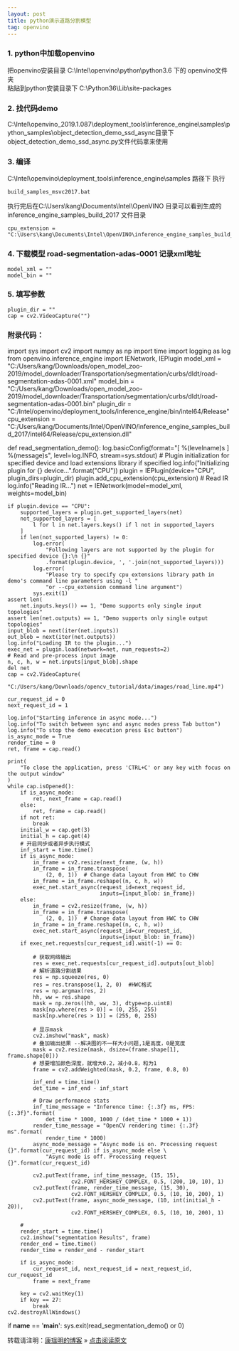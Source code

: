 ```yaml
---
layout: post
title: python演示道路分割模型
tag: openvino
---
```



### 1. python中加载openvino
把openvino安装目录 C:\Intel\openvino\python\python3.6 下的 openvino文件夹   
粘贴到python安装目录下   C:\Python36\Lib\site-packages

### 2. 找代码demo
C:\Intel\openvino_2019.1.087\deployment_tools\inference_engine\samples\python_samples\object_detection_demo_ssd_async目录下
object_detection_demo_ssd_async.py文件代码拿来使用

### 3. 编译
C:\Intel\openvino\deployment_tools\inference_engine\samples 路径下 执行

    build_samples_msvc2017.bat

执行完后在C:\Users\kang\Documents\Intel\OpenVINO 目录可以看到生成的inference_engine_samples_build_2017 文件目录

    cpu_extension = "C:\Users\kang\Documents\Intel\OpenVINO\inference_engine_samples_build_2017\intel64\Release\cpu_extension.dll"

### 4. 下载模型 road-segmentation-adas-0001 记录xml地址

    model_xml = ""   
    model_bin = ""

### 5. 填写参数

    plugin_dir = ""     
    cap = cv2.VideoCapture("")

### 附录代码：

import sys
import cv2
import numpy as np
import time
import logging as log
from openvino.inference_engine import IENetwork, IEPlugin
model_xml = "C:/Users/kang/Downloads/open_model_zoo-2019/model_downloader/Transportation/segmentation/curbs/dldt/road-segmentation-adas-0001.xml"
model_bin = "C:/Users/kang/Downloads/open_model_zoo-2019/model_downloader/Transportation/segmentation/curbs/dldt/road-segmentation-adas-0001.bin"
plugin_dir = "C:/Intel/openvino/deployment_tools/inference_engine/bin/intel64/Release"
cpu_extension = "C:/Users/kang/Documents/Intel/OpenVINO/inference_engine_samples_build_2017/intel64/Release/cpu_extension.dll"


def read_segmentation_demo():
    log.basicConfig(format="[ %(levelname)s ] %(message)s",
                    level=log.INFO,
                    stream=sys.stdout)
    # Plugin initialization for specified device and load extensions library if specified
    log.info("Initializing plugin for {} device...".format("CPU"))
    plugin = IEPlugin(device="CPU", plugin_dirs=plugin_dir)
    plugin.add_cpu_extension(cpu_extension)
    # Read IR
    log.info("Reading IR...")
    net = IENetwork(model=model_xml, weights=model_bin)

    if plugin.device == "CPU":
        supported_layers = plugin.get_supported_layers(net)
        not_supported_layers = [
            l for l in net.layers.keys() if l not in supported_layers
        ]
        if len(not_supported_layers) != 0:
            log.error(
                "Following layers are not supported by the plugin for specified device {}:\n {}"
                .format(plugin.device, ', '.join(not_supported_layers)))
            log.error(
                "Please try to specify cpu extensions library path in demo's command line parameters using -l "
                "or --cpu_extension command line argument")
            sys.exit(1)
    assert len(
        net.inputs.keys()) == 1, "Demo supports only single input topologies"
    assert len(net.outputs) == 1, "Demo supports only single output topologies"
    input_blob = next(iter(net.inputs))
    out_blob = next(iter(net.outputs))
    log.info("Loading IR to the plugin...")
    exec_net = plugin.load(network=net, num_requests=2)
    # Read and pre-process input image
    n, c, h, w = net.inputs[input_blob].shape
    del net
    cap = cv2.VideoCapture(
        "C:/Users/kang/Downloads/opencv_tutorial/data/images/road_line.mp4")

    cur_request_id = 0
    next_request_id = 1

    log.info("Starting inference in async mode...")
    log.info("To switch between sync and async modes press Tab button")
    log.info("To stop the demo execution press Esc button")
    is_async_mode = True
    render_time = 0
    ret, frame = cap.read()

    print(
        "To close the application, press 'CTRL+C' or any key with focus on the output window"
    )
    while cap.isOpened():
        if is_async_mode:
            ret, next_frame = cap.read()
        else:
            ret, frame = cap.read()
        if not ret:
            break
        initial_w = cap.get(3)
        initial_h = cap.get(4)
        # 开启同步或者异步执行模式
        inf_start = time.time()
        if is_async_mode:
            in_frame = cv2.resize(next_frame, (w, h))
            in_frame = in_frame.transpose(
                (2, 0, 1))  # Change data layout from HWC to CHW
            in_frame = in_frame.reshape((n, c, h, w))
            exec_net.start_async(request_id=next_request_id,
                                 inputs={input_blob: in_frame})
        else:
            in_frame = cv2.resize(frame, (w, h))
            in_frame = in_frame.transpose(
                (2, 0, 1))  # Change data layout from HWC to CHW
            in_frame = in_frame.reshape((n, c, h, w))
            exec_net.start_async(request_id=cur_request_id,
                                 inputs={input_blob: in_frame})
        if exec_net.requests[cur_request_id].wait(-1) == 0:

            # 获取网络输出
            res = exec_net.requests[cur_request_id].outputs[out_blob]
            # 解析道路分割结果
            res = np.squeeze(res, 0)
            res = res.transpose(1, 2, 0)  #HWC格式
            res = np.argmax(res, 2)
            hh, ww = res.shape
            mask = np.zeros((hh, ww, 3), dtype=np.uint8)
            mask[np.where(res > 0)] = (0, 255, 255)
            mask[np.where(res > 1)] = (255, 0, 255)

            # 显示mask
            cv2.imshow("mask", mask)
            # 叠加输出结果 --解决图的不一样大小问题,1是高度，0是宽度
            mask = cv2.resize(mask, dsize=(frame.shape[1], frame.shape[0]))
            # 想要增加颜色深度，就增大0.2，减小0.8，和为1
            frame = cv2.addWeighted(mask, 0.2, frame, 0.8, 0)

            inf_end = time.time()
            det_time = inf_end - inf_start

            # Draw performance stats
            inf_time_message = "Inference time: {:.3f} ms, FPS:{:.3f}".format(
                det_time * 1000, 1000 / (det_time * 1000 + 1))
            render_time_message = "OpenCV rendering time: {:.3f} ms".format(
                render_time * 1000)
            async_mode_message = "Async mode is on. Processing request {}".format(cur_request_id) if is_async_mode else \
                "Async mode is off. Processing request {}".format(cur_request_id)

            cv2.putText(frame, inf_time_message, (15, 15),
                        cv2.FONT_HERSHEY_COMPLEX, 0.5, (200, 10, 10), 1)
            cv2.putText(frame, render_time_message, (15, 30),
                        cv2.FONT_HERSHEY_COMPLEX, 0.5, (10, 10, 200), 1)
            cv2.putText(frame, async_mode_message, (10, int(initial_h - 20)),
                        cv2.FONT_HERSHEY_COMPLEX, 0.5, (10, 10, 200), 1)

        #
        render_start = time.time()
        cv2.imshow("segmentation Results", frame)
        render_end = time.time()
        render_time = render_end - render_start

        if is_async_mode:
            cur_request_id, next_request_id = next_request_id, cur_request_id
            frame = next_frame

        key = cv2.waitKey(1)
        if key == 27:
            break
    cv2.destroyAllWindows()


if __name__ == '__main__':
    sys.exit(read_segmentation_demo() or 0)



转载请注明：[康瑶明的博客](https://luckykang.github.io) » [点击阅读原文](http://baixin.io/2020/06/)


